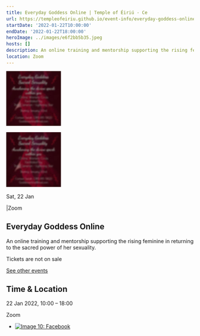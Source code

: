 ```yaml
---
title: Everyday Goddess Online | Temple of Éiriú - Ce
url: https://templeofeiriu.github.io/event-info/everyday-goddess-online-1
startDate: '2022-01-22T10:00:00'
endDate: '2022-01-22T18:00:00'
heroImage: ../images/e6f2bb5b35.jpeg
hosts: []
description: An online training and mentorship supporting the rising feminine in returning to the sacred power of her sexuality.
location: Zoom
---
```


![Image 8: Everyday Goddess Online](../images/e6f2bb5b35.jpeg)

![Image 9: Everyday Goddess Online](../images/e6f2bb5b35.jpeg)

Sat, 22 Jan

|Zoom

## Everyday Goddess Online


An online training and mentorship supporting the rising feminine in returning to the sacred power of her sexuality.

Tickets are not on sale

[See other events](https://templeofeiriu.github.io/)

Time & Location
---------------

22 Jan 2022, 10:00 – 18:00

Zoom


*   [![Image 10: Facebook](https://templeofeiriu.github.io/event-info/everyday-goddess-online-1)](https://www.facebook.com/templeofeiriu)


